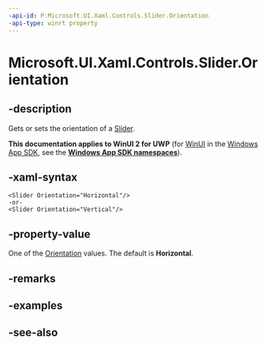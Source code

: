 ```yaml
---
-api-id: P:Microsoft.UI.Xaml.Controls.Slider.Orientation
-api-type: winrt property
---
```


<!-- Property syntax
public Windows.UI.Xaml.Controls.Orientation Orientation { get;  set; }
-->

# Microsoft.UI.Xaml.Controls.Slider.Orientation

## -description
Gets or sets the orientation of a [Slider](slider.md).

**This documentation applies to WinUI 2 for UWP** (for [WinUI](/windows/apps/winui/winui3/) in the [Windows App SDK](/windows/apps/windows-app-sdk/), see the **[Windows App SDK namespaces](/windows/windows-app-sdk/api/winrt/)**).

## -xaml-syntax
```xaml
<Slider Orientation="Horizontal"/>
-or-
<Slider Orientation="Vertical"/>
```


## -property-value
One of the [Orientation](orientation.md) values. The default is **Horizontal**.

## -remarks

## -examples

## -see-also

